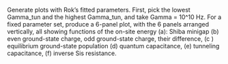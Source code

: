 Generate plots with Rok’s fitted parameters. First, pick the lowest Gamma_tun and the highest Gamma_tun, and take Gamma = 10^10 Hz. For a fixed parameter set, produce a 6-panel plot, with the 6 panels arranged vertically, all showing functions of the on-site energy (a): Shiba minigap (b) even ground-state charge, odd ground-state charge, their difference, (c ) equilibrium ground-state population (d) quantum capacitance, (e) tunneling capacitance, (f) inverse Sis resistance.
